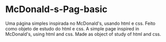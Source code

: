 # McDonald-s-Pag-basic
Uma página simples inspirada no McDonald's, usando html e css. Feito como objeto de estudo do html e css.
A simple page inspired in McDonald's, using html and css. Made as object of study of html and css.
